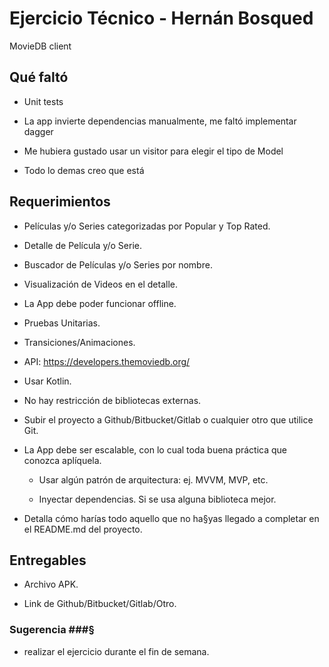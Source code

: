 # Ejercicio Técnico - Hernán Bosqued #

MovieDB client


## Qué faltó ##

* Unit tests

* La app invierte dependencias manualmente, me faltó implementar dagger

* Me hubiera gustado usar un visitor para elegir el tipo de Model

* Todo lo demas creo que está 

## Requerimientos ##

* Películas y/o Series categorizadas por Popular y Top Rated.

* Detalle de Película y/o Serie.

* Buscador de Películas y/o Series por nombre.

* Visualización de Videos en el detalle.

* La App debe poder funcionar offline.

* Pruebas Unitarias.

* Transiciones/Animaciones.

* API: https://developers.themoviedb.org/

* Usar Kotlin.

* No hay restricción de bibliotecas externas.

* Subir el proyecto a Github/Bitbucket/Gitlab o cualquier otro que utilice Git.

* La App debe ser escalable, con lo cual toda buena práctica que conozca aplíquela.

    * Usar algún patrón de arquitectura: ej. MVVM, MVP, etc.

    * Inyectar dependencias. Si se usa alguna biblioteca mejor.

*  Detalla cómo harías todo aquello que no ha§yas llegado a completar en el README.md del proyecto. 

## Entregables ##

* Archivo APK.

* Link de Github/Bitbucket/Gitlab/Otro.

### Sugerencia ###§

* realizar el ejercicio durante el fin de semana.
